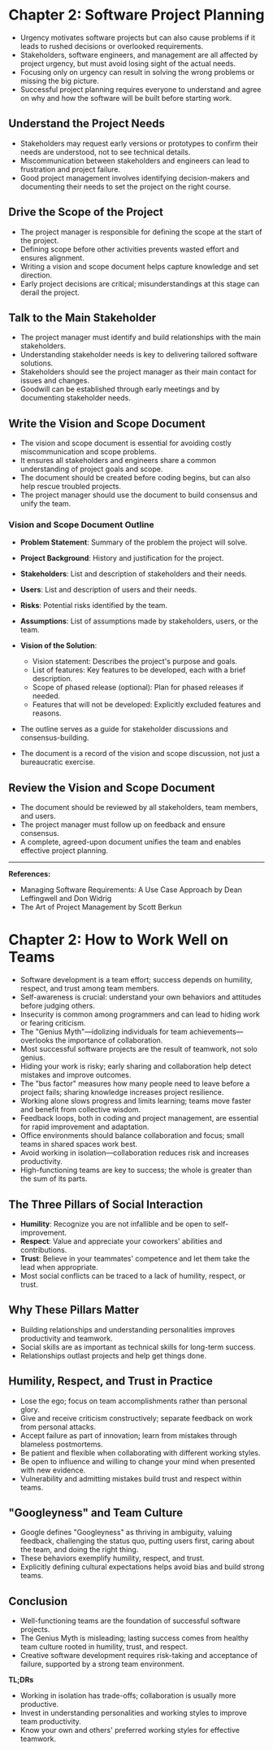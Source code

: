 # Chapter 2: Software Project Planning

- Urgency motivates software projects but can also cause problems if it leads to rushed decisions or overlooked requirements.
- Stakeholders, software engineers, and management are all affected by project urgency, but must avoid losing sight of the actual needs.
- Focusing only on urgency can result in solving the wrong problems or missing the big picture.
- Successful project planning requires everyone to understand and agree on why and how the software will be built before starting work.

## Understand the Project Needs
- Stakeholders may request early versions or prototypes to confirm their needs are understood, not to see technical details.
- Miscommunication between stakeholders and engineers can lead to frustration and project failure.
- Good project management involves identifying decision-makers and documenting their needs to set the project on the right course.

## Drive the Scope of the Project
- The project manager is responsible for defining the scope at the start of the project.
- Defining scope before other activities prevents wasted effort and ensures alignment.
- Writing a vision and scope document helps capture knowledge and set direction.
- Early project decisions are critical; misunderstandings at this stage can derail the project.

## Talk to the Main Stakeholder
- The project manager must identify and build relationships with the main stakeholders.
- Understanding stakeholder needs is key to delivering tailored software solutions.
- Stakeholders should see the project manager as their main contact for issues and changes.
- Goodwill can be established through early meetings and by documenting stakeholder needs.

## Write the Vision and Scope Document
- The vision and scope document is essential for avoiding costly miscommunication and scope problems.
- It ensures all stakeholders and engineers share a common understanding of project goals and scope.
- The document should be created before coding begins, but can also help rescue troubled projects.
- The project manager should use the document to build consensus and unify the team.

### Vision and Scope Document Outline
- **Problem Statement**: Summary of the problem the project will solve.
- **Project Background**: History and justification for the project.
- **Stakeholders**: List and description of stakeholders and their needs.
- **Users**: List and description of users and their needs.
- **Risks**: Potential risks identified by the team.
- **Assumptions**: List of assumptions made by stakeholders, users, or the team.
- **Vision of the Solution**:
    - Vision statement: Describes the project's purpose and goals.
    - List of features: Key features to be developed, each with a brief description.
    - Scope of phased release (optional): Plan for phased releases if needed.
    - Features that will not be developed: Explicitly excluded features and reasons.

- The outline serves as a guide for stakeholder discussions and consensus-building.
- The document is a record of the vision and scope discussion, not just a bureaucratic exercise.

## Review the Vision and Scope Document
- The document should be reviewed by all stakeholders, team members, and users.
- The project manager must follow up on feedback and ensure consensus.
- A complete, agreed-upon document unifies the team and enables effective project planning.

---

**References:**
- Managing Software Requirements: A Use Case Approach by Dean Leffingwell and Don Widrig
- The Art of Project Management by Scott Berkun

# Chapter 2: How to Work Well on Teams

- Software development is a team effort; success depends on humility, respect, and trust among team members.
- Self-awareness is crucial: understand your own behaviors and attitudes before judging others.
- Insecurity is common among programmers and can lead to hiding work or fearing criticism.
- The "Genius Myth"—idolizing individuals for team achievements—overlooks the importance of collaboration.
- Most successful software projects are the result of teamwork, not solo genius.
- Hiding your work is risky; early sharing and collaboration help detect mistakes and improve outcomes.
- The "bus factor" measures how many people need to leave before a project fails; sharing knowledge increases project resilience.
- Working alone slows progress and limits learning; teams move faster and benefit from collective wisdom.
- Feedback loops, both in coding and project management, are essential for rapid improvement and adaptation.
- Office environments should balance collaboration and focus; small teams in shared spaces work best.
- Avoid working in isolation—collaboration reduces risk and increases productivity.
- High-functioning teams are key to success; the whole is greater than the sum of its parts.

## The Three Pillars of Social Interaction
- **Humility**: Recognize you are not infallible and be open to self-improvement.
- **Respect**: Value and appreciate your coworkers' abilities and contributions.
- **Trust**: Believe in your teammates' competence and let them take the lead when appropriate.
- Most social conflicts can be traced to a lack of humility, respect, or trust.

## Why These Pillars Matter
- Building relationships and understanding personalities improves productivity and teamwork.
- Social skills are as important as technical skills for long-term success.
- Relationships outlast projects and help get things done.

## Humility, Respect, and Trust in Practice
- Lose the ego; focus on team accomplishments rather than personal glory.
- Give and receive criticism constructively; separate feedback on work from personal attacks.
- Accept failure as part of innovation; learn from mistakes through blameless postmortems.
- Be patient and flexible when collaborating with different working styles.
- Be open to influence and willing to change your mind when presented with new evidence.
- Vulnerability and admitting mistakes build trust and respect within teams.

## "Googleyness" and Team Culture
- Google defines "Googleyness" as thriving in ambiguity, valuing feedback, challenging the status quo, putting users first, caring about the team, and doing the right thing.
- These behaviors exemplify humility, respect, and trust.
- Explicitly defining cultural expectations helps avoid bias and build strong teams.

## Conclusion
- Well-functioning teams are the foundation of successful software projects.
- The Genius Myth is misleading; lasting success comes from healthy team culture rooted in humility, trust, and respect.
- Creative software development requires risk-taking and acceptance of failure, supported by a strong team environment.

**TL;DRs**
- Working in isolation has trade-offs; collaboration is usually more productive.
- Invest in understanding personalities and working styles to improve team productivity.
- Know your own and others' preferred working styles for effective teamwork.
